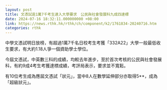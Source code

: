 ```yaml
---
layout: post
title: 文憑試逾1萬7千考生達入大學要求　公民與社會發展科九成四達標
date: 2024-07-16 18:32:11.000000000 +08:00
link: https://news.rthk.hk/rthk/ch/component/k2/1761834-20240716.htm
categories: rthk
---
```


中學文憑試明日放榜，有超過1萬7千名日校考生考獲「332A22」大學一般最低收生要求，有大約1.18人爭一個資助學士學位。

今屆文憑試，中英數三科的成績，均較去年進步，至於首次考核的公民與社會發展科，有約9成4考生考獲達標成績，考評局表示，要求並不寬鬆。

有10位考生成為應屆文憑試「狀元」，當中8人在數學延伸部分亦取得5**，成為「超級狀元」。
